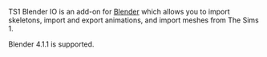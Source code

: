 TS1 Blender IO is an add-on for [Blender](https://www.blender.org/) which allows you to import skeletons, import and export animations, and import meshes from The Sims 1.

Blender 4.1.1 is supported.